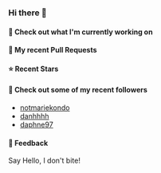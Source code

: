 ### Hi there 👋

#### 👷 Check out what I'm currently working on

#### 🔨 My recent Pull Requests


#### ⭐ Recent Stars


#### 👯 Check out some of my recent followers

- [notmariekondo](https://github.com/notmariekondo)
- [danhhhh](https://github.com/danhhhh)
- [daphne97](https://github.com/daphne97)

#### 💬 Feedback

Say Hello, I don't bite!